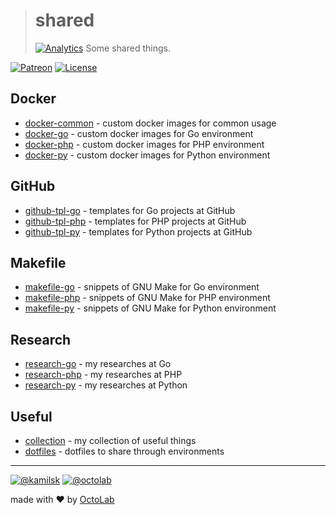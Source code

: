 > # shared
> [![Analytics](https://ga-beacon.appspot.com/UA-109817251-4/shared/master:readme?pixel)](https://github.com/kamilsk/shared)
> Some shared things.

[![Patreon](https://img.shields.io/badge/patreon-donate-orange.svg)](https://www.patreon.com/octolab)
[![License](https://img.shields.io/badge/license-MIT-blue.svg)](LICENSE)

## Docker

- [docker-common](../../tree/docker-common) - custom docker images for common usage
- [docker-go](../../tree/docker-go) - custom docker images for Go environment
- [docker-php](../../tree/docker-php) - custom docker images for PHP environment
- [docker-py](../../tree/docker-py) - custom docker images for Python environment

## GitHub

- [github-tpl-go](../../tree/github-tpl-go) - templates for Go projects at GitHub
- [github-tpl-php](../../tree/github-tpl-php) - templates for PHP projects at GitHub
- [github-tpl-py](../../tree/github-tpl-py) - templates for Python projects at GitHub

## Makefile

- [makefile-go](../../tree/makefile-go) - snippets of GNU Make for Go environment
- [makefile-php](../../tree/makefile-php) - snippets of GNU Make for PHP environment
- [makefile-py](../../tree/makefile-py) - snippets of GNU Make for Python environment

## Research

- [research-go](../../tree/research-go) - my researches at Go
- [research-php](../../tree/research-php) - my researches at PHP
- [research-py](../../tree/research-py) - my researches at Python

## Useful

- [collection](../../tree/collection) - my collection of useful things
- [dotfiles](../../tree/dotfiles) - dotfiles to share through environments

---

[![@kamilsk](https://img.shields.io/badge/author-%40kamilsk-blue.svg)](https://twitter.com/ikamilsk)
[![@octolab](https://img.shields.io/badge/sponsor-%40octolab-blue.svg)](https://twitter.com/octolab_inc)

made with ❤️ by [OctoLab](https://www.octolab.org/)
